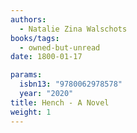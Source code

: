 ```yaml
---
authors:
  - Natalie Zina Walschots
books/tags:
  - owned-but-unread
date: 1800-01-17

params:
  isbn13: "9780062978578"
  year: "2020"
title: Hench - A Novel
weight: 1
---
```


<!--more-->
